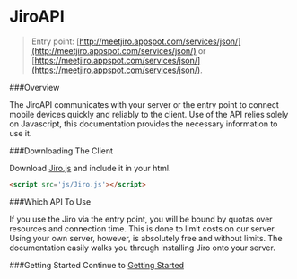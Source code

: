 JiroAPI
====

> Entry point: [http://meetjiro.appspot.com/services/json/](http://meetjiro.appspot.com/services/json/) or [https://meetjiro.appspot.com/services/json/](https://meetjiro.appspot.com/services/json/).

###Overview

The JiroAPI communicates with your server or the entry point to connect mobile devices quickly and reliably to the client. Use of the API relies solely on Javascript, this documentation provides the necessary information to use it.

###Downloading The Client

Download [Jiro.js](./Resources/Jiro.js) and include it in your html.
```html
<script src='js/Jiro.js'></script>
```

###Which API To Use

If you use the Jiro via the entry point, you will be bound by quotas over resources and connection time. This is done to limit costs on our server. Using your own server, however, is absolutely free and without limits. The documentation easily walks you through installing Jiro onto your server.

###Getting Started
Continue to [Getting Started](./GettingStarted.md)